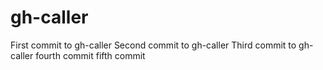 # gh-caller
First commit to gh-caller
Second commit to gh-caller
Third commit to gh-caller
fourth commit
fifth commit
